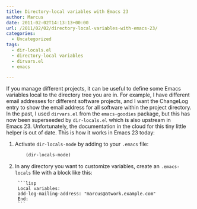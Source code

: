 ```yaml
---
title: Directory-local variables with Emacs 23
author: Marcus
date: 2011-02-02T14:13:13+00:00
url: /2011/02/02/directory-local-variables-with-emacs-23/
categories:
  - Uncategorized
tags:
  - dir-locals.el
  - directory-local variables
  - dirvars.el
  - emacs

---
```

If you manage different projects, it can be useful to define some Emacs variables local to the directory tree you are in. For example, I have different email addresses for different software projects, and I want the ChangeLog entry to show the email address for all software within the project directory. In the past, I used `dirvars.el` from the `emacs-goodies` package, but this has now been superseeded by `dir-locals.el` which is also upstream in Emacs&nbsp;23. Unfortunately, the documentation in the cloud for this tiny little helper is out of date. This is how it works in Emacs&nbsp;23 today:

1. Activate `dir-locals-mode` by adding to your `.emacs` file:

   	```lisp
        (dir-locals-mode)
	```

2. In any directory you want to customize variables, create an `.emacs-locals` file with a block like this:

        ```lisp
        Local variables:
        add-log-mailing-address: "marcus@atwork.example.com"
        End:
        ```
